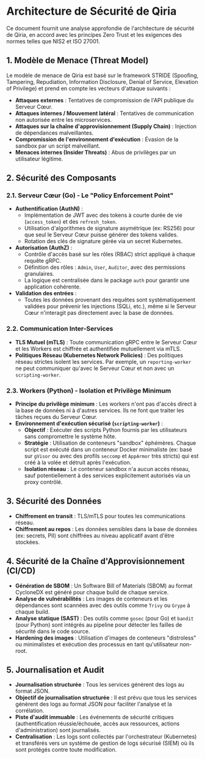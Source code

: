# Architecture de Sécurité de Qiria

Ce document fournit une analyse approfondie de l'architecture de sécurité de Qiria, en accord avec les principes Zero Trust et les exigences des normes telles que NIS2 et ISO 27001.

## 1. Modèle de Menace (Threat Model)

Le modèle de menace de Qiria est basé sur le framework STRIDE (Spoofing, Tampering, Repudiation, Information Disclosure, Denial of Service, Elevation of Privilege) et prend en compte les vecteurs d'attaque suivants :

-   **Attaques externes** : Tentatives de compromission de l'API publique du Serveur Cœur.
-   **Attaques internes / Mouvement latéral** : Tentatives de communication non autorisée entre les microservices.
-   **Attaques sur la chaîne d'approvisionnement (Supply Chain)** : Injection de dépendances malveillantes.
-   **Compromission de l'environnement d'exécution** : Évasion de la sandbox par un script malveillant.
-   **Menaces internes (Insider Threats)** : Abus de privilèges par un utilisateur légitime.

## 2. Sécurité des Composants

### 2.1. Serveur Cœur (Go) - Le "Policy Enforcement Point"

-   **Authentification (AuthN)** :
    -   Implémentation de JWT avec des tokens à courte durée de vie (`access_token`) et des `refresh_token`.
    -   Utilisation d'algorithmes de signature asymétrique (ex: RS256) pour que seul le Serveur Cœur puisse générer des tokens valides.
    -   Rotation des clés de signature gérée via un secret Kubernetes.
-   **Autorisation (AuthZ)** :
    -   Contrôle d'accès basé sur les rôles (RBAC) strict appliqué à chaque requête gRPC.
    -   Définition des rôles : `Admin`, `User`, `Auditor`, avec des permissions granulaires.
    -   La logique est centralisée dans le package `auth` pour garantir une application cohérente.
-   **Validation des entrées** :
    -   Toutes les données provenant des requêtes sont systématiquement validées pour prévenir les injections (SQLi, etc.), même si le Serveur Cœur n'interagit pas directement avec la base de données.

### 2.2. Communication Inter-Services

-   **TLS Mutuel (mTLS)** : Toute communication gRPC entre le Serveur Cœur et les Workers est chiffrée et authentifiée mutuellement via mTLS.
-   **Politiques Réseau (Kubernetes Network Policies)** : Des politiques réseau strictes isolent les services. Par exemple, un `reporting-worker` ne peut communiquer qu'avec le Serveur Cœur et non avec un `scripting-worker`.

### 2.3. Workers (Python) - Isolation et Privilège Minimum

-   **Principe du privilège minimum** : Les workers n'ont pas d'accès direct à la base de données ni à d'autres services. Ils ne font que traiter les tâches reçues du Serveur Cœur.
-   **Environnement d'exécution sécurisé (`scripting-worker`)** :
    -   **Objectif** : Exécuter des scripts Python fournis par les utilisateurs sans compromettre le système hôte.
    -   **Stratégie** : Utilisation de conteneurs "sandbox" éphémères. Chaque script est exécuté dans un conteneur Docker minimaliste (ex: basé sur `gVisor` ou avec des profils `seccomp` et `AppArmor` très stricts) qui est créé à la volée et détruit après l'exécution.
    -   **Isolation réseau** : Le conteneur sandbox n'a aucun accès réseau, sauf potentiellement à des services explicitement autorisés via un proxy contrôlé.

## 3. Sécurité des Données

-   **Chiffrement en transit** : TLS/mTLS pour toutes les communications réseau.
-   **Chiffrement au repos** : Les données sensibles dans la base de données (ex: secrets, PII) sont chiffrées au niveau applicatif avant d'être stockées.

## 4. Sécurité de la Chaîne d'Approvisionnement (CI/CD)

-   **Génération de SBOM** : Un Software Bill of Materials (SBOM) au format CycloneDX est généré pour chaque build de chaque service.
-   **Analyse de vulnérabilités** : Les images de conteneurs et les dépendances sont scannées avec des outils comme `Trivy` ou `Grype` à chaque build.
-   **Analyse statique (SAST)** : Des outils comme `gosec` (pour Go) et `bandit` (pour Python) sont intégrés au pipeline pour détecter les failles de sécurité dans le code source.
-   **Hardening des images** : Utilisation d'images de conteneurs "distroless" ou minimalistes et exécution des processus en tant qu'utilisateur non-root.

## 5. Journalisation et Audit

-   **Journalisation structurée** : Tous les services génèrent des logs au format JSON.
-   **Objectif de journalisation structurée** : Il est prévu que tous les services génèrent des logs au format JSON pour faciliter l'analyse et la corrélation.
-   **Piste d'audit immuable** : Les événements de sécurité critiques (authentification réussie/échouée, accès aux ressources, actions d'administration) sont journalisés.
-   **Centralisation** : Les logs sont collectés par l'orchestrateur (Kubernetes) et transférés vers un système de gestion de logs sécurisé (SIEM) où ils sont protégés contre toute modification.